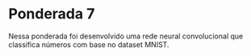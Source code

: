 # Ponderada 7

Nessa ponderada foi desenvolvido uma rede neural convolucional que classifica números com base no dataset MNIST.
